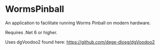 # WormsPinball
An application to facilitate running Worms Pinball on modern hardware.

Requires .Net 6 or higher.

Uses dgVoodoo2 found here:
https://github.com/dege-diosg/dgVoodoo2